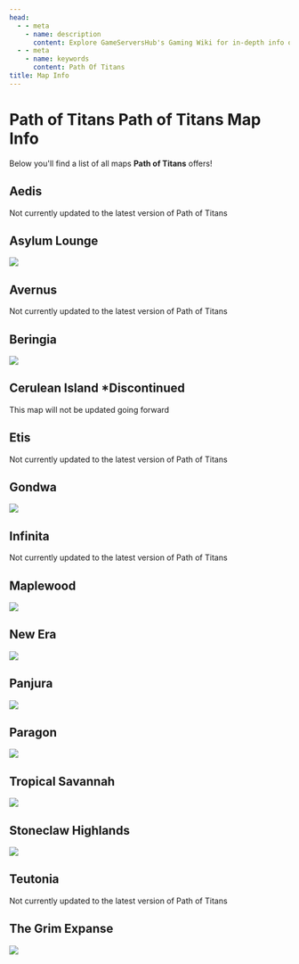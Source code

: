 ```yaml
---
head:
  - - meta
    - name: description
      content: Explore GameServersHub's Gaming Wiki for in-depth info on Path of Titans. Find details on gameplay, features, and updates for the ultimate dino MMO adventure!
  - - meta
    - name: keywords
      content: Path Of Titans
title: Map Info
---
```


# Path of Titans Path of Titans Map Info

Below you'll find a list of all maps **Path of Titans** offers!

## Aedis

Not currently updated to the latest version of Path of Titans

## Asylum Lounge

<a href='./Path-of-Titans-Asylum-Lounge' target='_blank'> <img src='https://web-cdn.alderongames.com/files/1255/conversions/AsylumLoungeTN1-icon.jpg' /> </a>

## Avernus

Not currently updated to the latest version of Path of Titans

## Beringia

<a href='./Path-of-Titans-Beringia' target='_blank'> <img src='https://web-cdn.alderongames.com/files/1184/conversions/BeringiaIcon-icon.jpg' /> </a>

## Cerulean Island \*Discontinued

This map will not be updated going forward

## Etis

Not currently updated to the latest version of Path of Titans

## Gondwa

<a href='./Path-of-Titans-Gondwa' target='_blank'> <img src='https://i.postimg.cc/6QZz8hZX/Screenshot-2024-09-08-000124.png' /> </a>

## Infinita

Not currently updated to the latest version of Path of Titans

## Maplewood

<a href='./Path-of-Titans-Maplewood' target='_blank'> <img src='https://web-cdn.alderongames.com/files/888/conversions/icon-icon.jpg' /> </a>

## New Era

<a href='./Path-of-Titans-NewEra' target='_blank'> <img src='https://web-cdn.alderongames.com/files/690/conversions/NewEra-icon.jpg' /> </a>

## Panjura

<a href='./Path-of-Titans-Panjura' target='_blank'> <img src='https://i.postimg.cc/cHX3CKFW/Screenshot-2024-09-08-000203.png' /> </a>

## Paragon

<a href='./Path-of-Titans-Paragon' target='_blank'> <img src='https://web-cdn.alderongames.com/files/788/conversions/Thumbnail-icon.jpg' /> </a>

## Tropical Savannah

<a href='./Path-of-Titans-Savanna' target='_blank'> <img src='https://web-cdn.alderongames.com/files/1162/conversions/New-Project-icon.jpg' /> </a>

## Stoneclaw Highlands

<a href='./Path-of-Titans-StoneclawHighlands' target='_blank'> <img src='https://web-cdn.alderongames.com/files/75/daf3eeae9d3aeb5bdf9a2b9f86ba8bab.jpg' /> </a>

## Teutonia

Not currently updated to the latest version of Path of Titans

## The Grim Expanse

<a href='./Path-of-Titans-TheGrimExpanse' target='_blank'> <img src='https://i.postimg.cc/7YM5ZJhW/Screenshot-2024-09-08-000428.png' /> </a>
